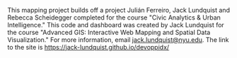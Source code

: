 This mapping project builds off a project Julián Ferreiro, Jack Lundquist and Rebecca Scheidegger completed for the course "Civic Analytics & Urban Intelligence." This code and dashboard was created by Jack Lundquist for the course "Advanced GIS: Interactive Web Mapping and Spatial Data Visualization." For more information, email jack.lundquist@nyu.edu. The link to the site is https://jack-lundquist.github.io/devoppidx/
